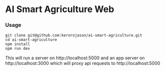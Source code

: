 # AI Smart Agriculture Web

### Usage

```
git clone git@github.com:kerorojason/ai-smart-agriculture.git
cd ai-smart-agriculture
npm install
npm run dev
```

This will run a server on http://localhost:5000 and an app server on http://localhost:3000 which will proxy api requests to http://localhost:5000
